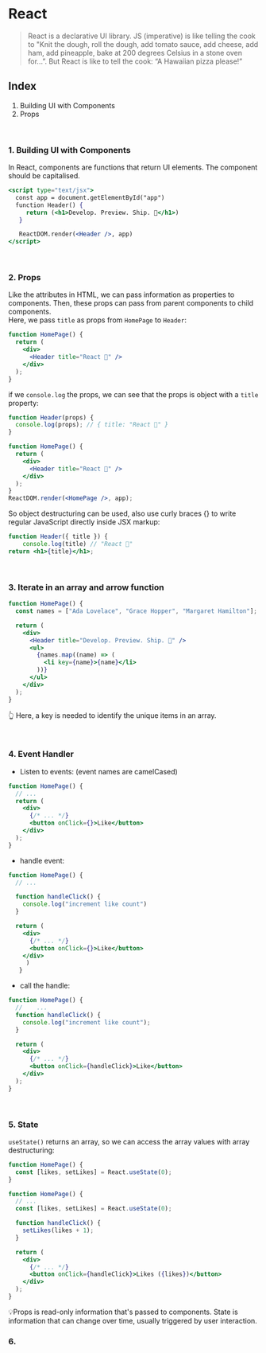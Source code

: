 # React

> React is a declarative UI library. JS (imperative) is like telling the cook to "Knit the dough, roll the dough, add tomato sauce, add cheese, add ham, add pineapple, bake at 200 degrees Celsius in a stone oven for...”. But React is like to tell the cook: “A Hawaiian pizza please!”

## Index

1. Building UI with Components
2. Props

<br>

### 1. Building UI with Components

In React, components are functions that return UI elements. The component should be capitalised.

```jsx
<script type="text/jsx">
  const app = document.getElementById("app")
  function Header() {
     return (<h1>Develop. Preview. Ship. 🚀</h1>)
   }

   ReactDOM.render(<Header />, app)
</script>
```

<br>

### 2. Props

Like the attributes in HTML, we can pass information as properties to components. Then, these props can pass from parent components to child components.  
Here, we pass `title` as props from `HomePage` to `Header`:

```jsx
function HomePage() {
  return (
    <div>
      <Header title="React 💙" />
    </div>
  );
}
```

if we `console.log` the props, we can see that the props is object with a `title` property:

```jsx
function Header(props) {
  console.log(props); // { title: "React 💙" }
}

function HomePage() {
  return (
    <div>
      <Header title="React 💙" />
    </div>
  );
}
ReactDOM.render(<HomePage />, app);
```

So object destructuring can be used, also use curly braces {} to write regular JavaScript directly inside JSX markup:

```jsx
function Header({ title }) {
    console.log(title) // "React 💙"
return <h1>{title}</h1>;
```

<br>

### 3. Iterate in an array and arrow function

```jsx
function HomePage() {
  const names = ["Ada Lovelace", "Grace Hopper", "Margaret Hamilton"];

  return (
    <div>
      <Header title="Develop. Preview. Ship. 🚀" />
      <ul>
        {names.map((name) => (
          <li key={name}>{name}</li>
        ))}
      </ul>
    </div>
  );
}
```

👆 Here, a key is needed to identify the unique items in an array.

<br>

### 4. Event Handler

- Listen to events: (event names are camelCased)

```jsx
function HomePage() {
  // ...
  return (
    <div>
      {/* ... */}
      <button onClick={}>Like</button>
    </div>
  );
}
```

- handle event:

```jsx
function HomePage() {
  // ...

  function handleClick() {
    console.log("increment like count")
  }

  return (
    <div>
      {/* ... */}
      <button onClick={}>Like</button>
    </div>
     )
   }
```

- call the handle:

```jsx
function HomePage() {
  //    ...
  function handleClick() {
    console.log("increment like count");
  }

  return (
    <div>
      {/* ... */}
      <button onClick={handleClick}>Like</button>
    </div>
  );
}
```

<br>

### 5. State

`useState()` returns an array, so we can access the array values with array destructuring:

```jsx
function HomePage() {
  const [likes, setLikes] = React.useState(0);
}
```

```jsx
function HomePage() {
  // ...
  const [likes, setLikes] = React.useState(0);

  function handleClick() {
    setLikes(likes + 1);
  }

  return (
    <div>
      {/* ... */}
      <button onClick={handleClick}>Likes ({likes})</button>
    </div>
  );
}
```

💡Props is read-only information that's passed to components. State is information that can change over time, usually triggered by user interaction.

### 6.

